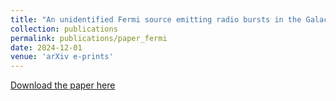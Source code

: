 ```yaml
---
title: "An unidentified Fermi source emitting radio bursts in the Galactic bulge"
collection: publications
permalink: publications/paper_fermi
date: 2024-12-01
venue: 'arXiv e-prints'
---
```

[Download the paper here](https://ui.adsabs.harvard.edu/abs/2024arXiv240102498A/abstract)
